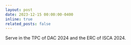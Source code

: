 ```yaml
---
layout: post
date: 2023-12-15 00:00:00-0400
inline: true
related_posts: false
---
```


Serve in the TPC of DAC 2024 and the ERC of ISCA 2024.